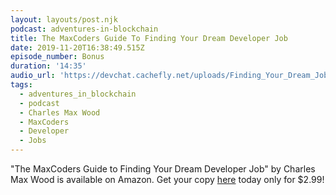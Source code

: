 ```yaml
---
layout: layouts/post.njk
podcast: adventures-in-blockchain
title: The MaxCoders Guide To Finding Your Dream Developer Job
date: 2019-11-20T16:38:49.515Z
episode_number: Bonus
duration: '14:35'
audio_url: 'https://devchat.cachefly.net/uploads/Finding_Your_Dream_Job.mp3'
tags:
  - adventures_in_blockchain
  - podcast
  - Charles Max Wood
  - MaxCoders
  - Developer
  - Jobs
---
```

"The MaxCoders Guide to Finding Your Dream Developer Job" by Charles Max Wood is available on Amazon. Get your copy [here](https://www.amazon.com/MaxCoders-Guide-Finding-Dream-Developer-ebook/dp/B081MBL5C9/ref=sr_1_2?keywords=charles+max+wood&qid=1574160229&sr=8-2) today only for $2.99!
